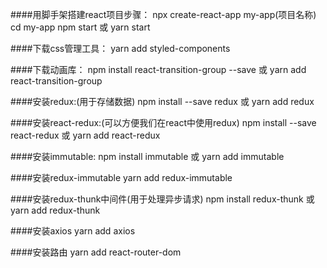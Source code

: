 ####用脚手架搭建react项目步骤：
npx create-react-app my-app(项目名称)
cd my-app
npm start 或 yarn start

####下载css管理工具：
yarn add styled-components

####下载动画库： 
npm install react-transition-group --save  或   yarn add react-transition-group

####安装redux:(用于存储数据)
npm install --save redux  或 yarn add redux

####安装react-redux:(可以方便我们在react中使用redux)
npm install --save react-redux  或 yarn add react-redux

####安装immutable:
npm install immutable  或 yarn add immutable

####安装redux-immutable
yarn add redux-immutable

####安装redux-thunk中间件(用于处理异步请求)
npm install redux-thunk  或 yarn add redux-thunk

####安装axios
yarn add axios

####安装路由
yarn add react-router-dom
